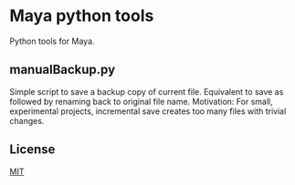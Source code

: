 # Maya python tools
Python tools for Maya.

## manualBackup.py
Simple script to save a backup copy of current file. Equivalent to save as followed by renaming back to original file name.
Motivation: For small, experimental projects, incremental save creates too many files with trivial changes.

## License
[MIT](https://opensource.org/licenses/MIT)
